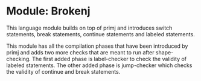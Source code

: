 # Module: Brokenj

This language module builds on top of primj and introduces switch statements,
break statements, continue statements and labeled statements.

This module has all the compilation phases that have been introduced by primj
and adds two more checks that are meant to run after shape-checking. The first
added phase is label-checker to check the validity of labeled statements. The
other added phase is jump-checker which checks the validity of continue and
break statements.

